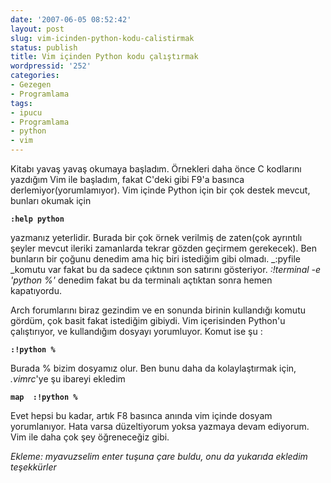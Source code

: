```yaml
---
date: '2007-06-05 08:52:42'
layout: post
slug: vim-icinden-python-kodu-calistirmak
status: publish
title: Vim içinden Python kodu çalıştırmak
wordpressid: '252'
categories:
- Gezegen
- Programlama
tags:
- ipucu
- Programlama
- python
- vim
---
```


Kitabı yavaş yavaş okumaya başladım. Örnekleri daha önce C kodlarını yazdığım Vim ile başladım, fakat C'deki gibi F9'a basınca derlemiyor(yorumlamıyor). Vim içinde Python için bir çok destek mevcut, bunları okumak için 

**`:help python`**

yazmanız yeterlidir. Burada bir çok örnek verilmiş de zaten(çok ayrıntılı şeyler mevcut ileriki zamanlarda tekrar gözden geçirmem gerekecek). Ben bunların bir çoğunu denedim ama hiç biri istediğim gibi olmadı. _:pyfile _komutu var fakat bu da sadece çıktının son satırını gösteriyor. _:!terminal -e 'python %'_ denedim fakat bu da terminalı açtıktan sonra hemen kapatıyordu. 

Arch forumlarını biraz gezindim ve en sonunda birinin kullandığı komutu gördüm, çok basit fakat istediğim gibiydi. Vim içerisinden Python'u çalıştırıyor, ve kullandığım dosyayı yorumluyor. Komut ise şu :

**`:!python %`**

Burada % bizim dosyamız olur. Ben bunu daha da kolaylaştırmak için, _.vimrc_'ye şu ibareyi ekledim

**`map  :!python %  `**

Evet hepsi bu kadar, artık F8 basınca anında vim içinde dosyam yorumlanıyor. Hata varsa düzeltiyorum yoksa yazmaya devam ediyorum. Vim ile daha çok şey öğreneceğiz gibi. 

_Ekleme: myavuzselim enter tuşuna çare buldu, onu da yukarıda ekledim teşekkürler_
